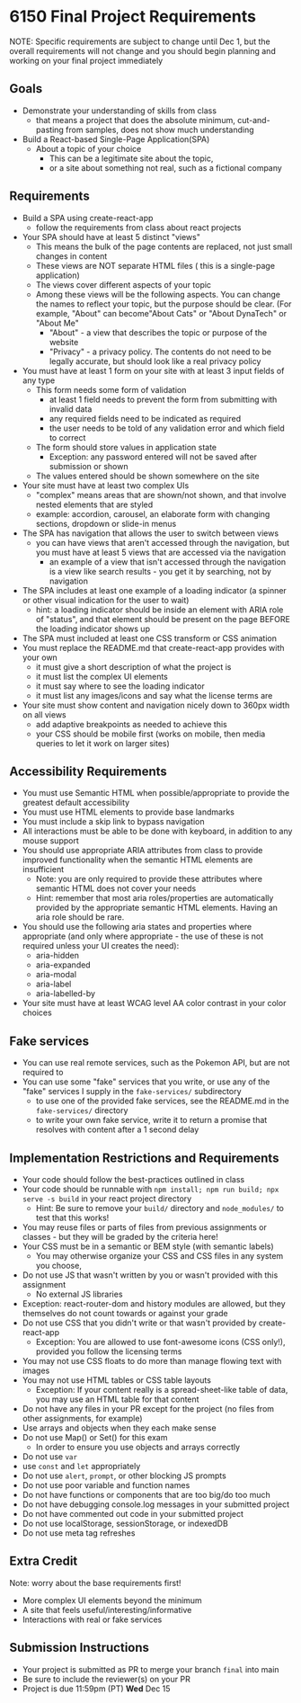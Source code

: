# 6150 Final Project Requirements

NOTE: Specific requirements are subject to change until Dec 1, but the overall requirements will not change and you should begin planning and working on your final project immediately

## Goals
- Demonstrate your understanding of skills from class
  - that means a project that does the absolute minimum, cut-and-pasting from samples, does not show much understanding
- Build a React-based Single-Page Application(SPA) 
  - About a topic of your choice
    - This can be a legitimate site about the topic, 
    - or a site about something not real, such as a fictional company

## Requirements

- Build a SPA using create-react-app
  - follow the requirements from class about react projects
- Your SPA should have at least 5 distinct "views"
  - This means the bulk of the page contents are replaced, not just small changes in content
  - These views are NOT separate HTML files ( this is a single-page application)
  - The views cover different aspects of your topic
  - Among these views will be the following aspects.  You can change the names to reflect your topic, but the purpose should be clear.  (For example, "About" can become"About Cats" or "About DynaTech" or "About Me"
    - "About" - a view that describes the topic or purpose of the website
    - "Privacy" - a privacy policy.  The contents do not need to be legally accurate, but should look like a real privacy policy
- You must have at least 1 form on your site with at least 3 input fields of any type
  - This form needs some form of validation
    - at least 1 field needs to prevent the form from submitting with invalid data
    - any required fields need to be indicated as required
    - the user needs to be told of any validation error and which field to correct
  - The form should store values in application state
    - Exception: any password entered will not be saved after submission or shown
  - The values entered should be shown somewhere on the site
- Your site must have at least two complex UIs 
  - "complex" means areas that are shown/not shown, and that involve nested elements that are styled
  - example: accordion, carousel, an elaborate form with changing sections, dropdown or slide-in menus
- The SPA has navigation that allows the user to switch between views
  - you can have views that aren't accessed through the navigation, but you must have at least 5 views that are accessed via the navigation
    - an example of a view that isn't accessed through the navigation is a view like search results - you get it by searching, not by navigation
- The SPA includes at least one example of a loading indicator (a spinner or other visual indication for the user to wait)
  - hint: a loading indicator should be inside an element with ARIA role of "status", and that element should be present on the page BEFORE the loading indicator shows up
- The SPA must included at least one CSS transform or CSS animation
- You must replace the README.md that create-react-app provides with your own
  - it must give a short description of what the project is
  - it must list the complex UI elements
  - it must say where to see the loading indicator
  - it must list any images/icons and say what the license terms are
- Your site must show content and navigation nicely down to 360px width on all views
  - add adaptive breakpoints as needed to achieve this
  - your CSS should be mobile first (works on mobile, then media queries to let it work on larger sites)

## Accessibility Requirements
- You must use Semantic HTML when possible/appropriate to provide the greatest default accessibility
- You must use HTML elements to provide base landmarks
- You must include a skip link to bypass navigation
- All interactions must be able to be done with keyboard, in addition to any mouse support
- You should use appropriate ARIA attributes from class to provide improved functionality when the semantic HTML elements are insufficient
  - Note: you are only required to provide these attributes where semantic HTML does not cover your needs
  - Hint: remember that most aria roles/properties are automatically provided by the appropriate semantic HTML elements.  Having an aria role should be rare.
- You should use the following aria states and properties where appropriate (and only where appropriate - the use of these is not required unless your UI creates the need):
  - aria-hidden
  - aria-expanded
  - aria-modal
  - aria-label
  - aria-labelled-by
- Your site must have at least WCAG level AA color contrast in your color choices

## Fake services

- You can use real remote services, such as the Pokemon API, but are not required to
- You can use some "fake" services that you write, or use any of the "fake" services I supply in the `fake-services/` subdirectory
  - to use one of the provided fake services, see the README.md in the `fake-services/` directory
  - to write your own fake service, write it to return a promise that resolves with content after a 1 second delay

## Implementation Restrictions and Requirements

- Your code should follow the best-practices outlined in class
- Your code should be runnable with `npm install; npm run build; npx serve -s build` in your react project directory
  - Hint: Be sure to remove your `build/` directory and `node_modules/` to test that this works!
- You may reuse files or parts of files from previous assignments or classes - but they will be graded by the criteria here!
- Your CSS must be in a semantic or BEM style (with semantic labels)
  - You may otherwise organize your CSS and CSS files in any system you choose, 
- Do not use JS that wasn't written by you or wasn't provided with this assignment
  - No external JS libraries
- Exception: react-router-dom and history modules are allowed, but they themselves do not count towards or against your grade
- Do not use CSS that you didn't write or that wasn't provided by create-react-app
  - Exception: You are allowed to use font-awesome icons (CSS only!), provided you follow the licensing terms
- You may not use CSS floats to do more than manage flowing text with images
- You may not use HTML tables or CSS table layouts
  - Exception: If your content really is a spread-sheet-like table of data, you may use an HTML table for that content
- Do not have any files in your PR except for the project (no files from other assignments, for example)
- Use arrays and objects when they each make sense
- Do not use Map() or Set() for this exam
  - In order to ensure you use objects and arrays correctly
- Do not use `var`
- use `const` and `let` appropriately
- Do not use `alert`, `prompt`, or other blocking JS prompts
- Do not use poor variable and function names
- Do not have functions or components that are too big/do too much
- Do not have debugging console.log messages in your submitted project
- Do not have commented out code in your submitted project
- Do not use localStorage, sessionStorage, or indexedDB
- Do not use meta tag refreshes

## Extra Credit

Note: worry about the base requirements first!
- More complex UI elements beyond the minimum
- A site that feels useful/interesting/informative
- Interactions with real or fake services

## Submission Instructions

* Your project is submitted as PR to merge your branch `final` into main
* Be sure to include the reviewer(s) on your PR
* Project is due 11:59pm (PT) **Wed** Dec 15


